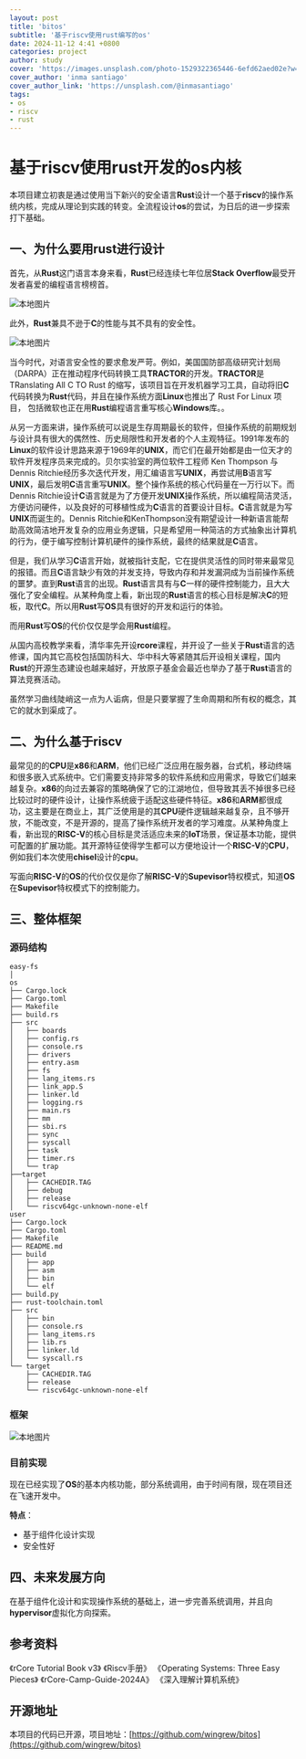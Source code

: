 ```yaml
---
layout: post
title: 'bitos'
subtitle: '基于riscv使用rust编写的os'
date: 2024-11-12 4:41 +0800
categories: project
author: study
cover: 'https://images.unsplash.com/photo-1529322365446-6efd62aed02e?w=1600&q=900'
cover_author: 'inma santiago'
cover_author_link: 'https://unsplash.com/@inmasantiago'
tags: 
- os 
- riscv 
- rust 
---
```

# 基于riscv使用rust开发的os内核

本项目建立初衷是通过使用当下新兴的安全语言**Rust**设计一个基于**riscv**的操作系统内核，完成从理论到实践的转变。全流程设计**os**的尝试，为日后的进一步探索打下基础。

## 一、为什么要用rust进行设计

首先，从**Rust**这门语言本身来看，**Rust**已经连续七年位居**Stack Overflow**最受开发者喜爱的编程语言榜榜首。

![本地图片](./image1.png)

此外，**Rust**兼具不逊于**C**的性能与其不具有的安全性。

![本地图片](./image2.png)

当今时代，对语言安全性的要求愈发严苛。例如，美国国防部高级研究计划局（DARPA）正在推动程序代码转换工具**TRACTOR**的开发。**TRACTOR**是 TRanslating All C TO Rust 的缩写，该项目旨在开发机器学习工具，自动将旧**C**代码转换为**Rust**代码，并且在操作系统方面**Linux**也推出了 Rust For Linux 项目， 包括微软也正在用**Rust**编程语言重写核心**Windows**库。。

从另一方面来讲，操作系统可以说是生存周期最长的软件，但操作系统的前期规划与设计具有很大的偶然性、历史局限性和开发者的个人主观特征。1991年发布的**Linux**的软件设计思路来源于1969年的**UNIX**，而它们在最开始都是由一位天才的软件开发程序员来完成的。贝尔实验室的两位软件工程师 Ken Thompson 与 Dennis Ritchie经历多次迭代开发，用汇编语言写**UNIX**，再尝试用**B**语言写**UNIX**，最后发明**C**语言重写**UNIX**。整个操作系统的核心代码量在一万行以下。而Dennis Ritchie设计**C**语言就是为了方便开发**UNIX**操作系统，所以编程简洁灵活，方便访问硬件，以及良好的可移植性成为**C**语言的首要设计目标。**C**语言就是为写**UNIX**而诞生的。Dennis Ritchie和KenThompson没有期望设计一种新语言能帮助高效简洁地开发复杂的应用业务逻辑，只是希望用一种简洁的方式抽象出计算机的行为，便于编写控制计算机硬件的操作系统，最终的结果就是**C**语言。

但是，我们从学习**C**语言开始，就被指针支配，它在提供灵活性的同时带来最常见的报错。而且**C**语言缺少有效的并发支持，导致内存和并发漏洞成为当前操作系统的噩梦。直到**Rust**语言的出现。**Rust**语言具有与**C**一样的硬件控制能力，且大大强化了安全编程。从某种角度上看，新出现的**Rust**语言的核心目标是解决**C**的短板，取代**C**。所以用**Rust**写**OS**具有很好的开发和运行的体验。

而用**Rust**写**OS**的代价仅仅是学会用**Rust**编程。

从国内高校教学来看，清华率先开设**rcore**课程，并开设了一些关于**Rust**语言的选修课，国内其它高校包括国防科大、华中科大等紧随其后开设相关课程，国内**Rust**的开源生态建设也越来越好，开放原子基金会最近也举办了基于**Rust**语言的算法竞赛活动。

虽然学习曲线陡峭这一点为人诟病，但是只要掌握了生命周期和所有权的概念，其它的就水到渠成了。


## 二、为什么基于riscv

最常见的的**CPU**是**x86**和**ARM**，他们已经广泛应用在服务器，台式机，移动终端和很多嵌入式系统中。它们需要支持非常多的软件系统和应用需求，导致它们越来越复杂。**x86**的向过去兼容的策略确保了它的江湖地位，但导致其丢不掉很多已经比较过时的硬件设计，让操作系统疲于适配这些硬件特征。**x86**和**ARM**都很成功，这主要是在商业上，其广泛使用是的其**CPU**硬件逻辑越来越复杂，且不够开放，不能改变，不是开源的，提高了操作系统开发者的学习难度。从某种角度上看，新出现的**RISC-V**的核心目标是灵活适应未来的**IoT**场景，保证基本功能，提供可配置的扩展功能。其开源特征使得学生都可以方便地设计一个**RISC-V**的**CPU**，例如我们本次使用**chisel**设计的**cpu**。

写面向**RISC-V**的**OS**的代价仅仅是你了解**RISC-V**的**Supevisor**特权模式，知道**OS**在**Supevisor**特权模式下的控制能力。

## 三、整体框架

### 源码结构

	easy-fs 
    │
    os
    ├── Cargo.lock
    ├── Cargo.toml
    ├── Makefile
    ├── build.rs
    ├── src
    │   ├── boards
    │   ├── config.rs
    │   ├── console.rs
    │   ├── drivers
    │   ├── entry.asm
    │   ├── fs
    │   ├── lang_items.rs
    │   ├── link_app.S
    │   ├── linker.ld
    │   ├── logging.rs
    │   ├── main.rs
    │   ├── mm
    │   ├── sbi.rs
    │   ├── sync
    │   ├── syscall
    │   ├── task
    │   ├── timer.rs
    │   └── trap
    ├──target
    │   ├── CACHEDIR.TAG
    │   ├── debug
    │   ├── release
    │   └── riscv64gc-unknown-none-elf
    user
    ├── Cargo.lock
    ├── Cargo.toml
    ├── Makefile
    ├── README.md
    ├── build
    │   ├── app
    │   ├── asm
    │   ├── bin
    │   └── elf
    ├── build.py
    ├── rust-toolchain.toml
    ├── src
    │   ├── bin
    │   ├── console.rs
    │   ├── lang_items.rs
    │   ├── lib.rs
    │   ├── linker.ld
    │   └── syscall.rs
    └── target
        ├── CACHEDIR.TAG
        ├── release
        └── riscv64gc-unknown-none-elf

### 框架

![本地图片](./image3.png)

### 目前实现

现在已经实现了**OS**的基本内核功能，部分系统调用，由于时间有限，现在项目还在飞速开发中。

**特点**：

+ 基于组件化设计实现
+ 安全性好


## 四、未来发展方向

在基于组件化设计和实现操作系统的基础上，进一步完善系统调用，并且向**hypervisor**虚拟化方向探索。

## 参考资料

《rCore Tutorial Book v3》
《Riscv手册》
《Operating Systems: Three Easy Pieces》
《rCore-Camp-Guide-2024A》
《深入理解计算机系统》

## 开源地址

本项目的代码已开源，项目地址：[https://github.com/wingrew/bitos](https://github.com/wingrew/bitos)
